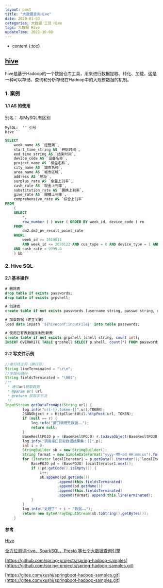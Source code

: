 ```yaml
---
layout: post
title: "大数据查询Hive"
date: 2020-01-03
categories: 大数据 工具 Hive
tags: 大数据 Hive
updateTime: 2021-10-08
---
```


* content
{:toc}

## [hive](https://baike.baidu.com/item/hive/67986?fr=aladdin)

hive是基于Hadoop的一个数据仓库工具，用来进行数据提取、转化、加载，这是一种可以存储、查询和分析存储在Hadoop中的大规模数据的机制。



### 1. 案例


#### 1.1 AS 的使用

别名： 与MySQL有区别

```
MySQL:  '' 引号
Hive ``  
```


```sql
SELECT
	week_name AS `经营周`,
	start_time_string AS `开始时间`,
	end_time_string AS `结束时间`,
	device_code AS `设备名称`,
	project_name AS `楼盘名称`,
	city_name AS `城市名称`,
	area_name AS `城市区域`,
	address AS `地址`,
	surplus_rate AS `余量上刊率`,
	cash_rate AS `现金上刊率`,
	substitution_rate AS `置换上刊率`,
	give_rate AS `赠播上刊率`,
	comprehensive_rate AS `综合上刊率` 
FROM
	(
	SELECT
		*,
		row_number ( ) over ( ORDER BY week_id, device_code ) rn 
	FROM
		dm2.dm2_pv_result_point_rate 
	WHERE
		week_id >= 2019011 
		AND week_id <= 2020122 AND cus_type = 0 AND device_type = 1 AND cash_rate >= 0 
	AND cash_rate < 9999.0 
	) bb

```

### 2. Hive SQL

#### 2.1 基本操作

```sql
# 删除表
drop table if exists passwords;
drop table if exists grpshell;

# 创建表
create table if not exists passwords (username string, passwd string, uid int, gid int, userinfo string, home string, shell string) ROW FORMAT DELIMITED FIELDS TERMINATED BY ':' LINES TERMINATED BY '10';

# 加载数据（建立关联）
load data inpath '${hiveconf:inputFile}' into table passwords;

# 使用已有表数据复制到新表
create table if not exists grpshell (shell string, count int);
INSERT OVERWRITE TABLE grpshell SELECT p.shell, count(*) FROM passwords p GROUP BY p.shell;
```

#### 2.2 写文件示例

```java
//单行终止符（换行符）
String lineTerminated = "\r\n";
//字段间隔符
String fieldsTerminated = "\001";
/**
 * 通过url获取数据
 * @param url url
 * @return 获取字节流
 */
InputStream getDataFromApi(String url) {
        log.info("url-{},token-{}",url,TOKEN);
        JSONObject r = HttpClientUtil.httpPost(url, TOKEN);
        if (null == r) {
            log.info("接口调用无数据……");
            return null;
        }
        BaseResltPOJO p = (BaseResltPOJO) r.toJavaObject(BaseResltPOJO.class);
        log.info("调用接口获取数据结果集：{}",p);
        int i = 0;
        StringBuilder sb = new StringBuilder();
        String format = new SimpleDateFormat("yyyy-MM-dd HH:mm:ss").format(new Date());
        for (Iterator localIterator1 = p.getData().iterator(); localIterator1.hasNext(); ) 		{
            BasePOJO pd = (BasePOJO) localIterator1.next();
            if (!pd.getCode().isEmpty()) {
                i++;
                sb.append(pd.getCode())
                        .append(this.fieldsTerminated)
                        .append(pd.getName())
                        .append(this.fieldsTerminated)
                        .append(format).append(this.lineTerminated);
            }
        }
        log.info("处理了" + i + "数据……");
        return new ByteArrayInputStream(sb.toString().getBytes());
    }

```



#### 参考

[Hive](https://baike.baidu.com/item/hive/67986?fr=aladdin)

[全方位测评Hive、SparkSQL、Presto 等七个大数据查询引擎](https://www.sohu.com/a/310831715_115128)

[https://github.com/spring-projects/spring-hadoop-samples](https://github.com/spring-projects/spring-hadoop-samples.git)

[https://gitee.com/xushj/springboot-hadoop-samples.git](https://gitee.com/xushj/springboot-hadoop-samples.git)
